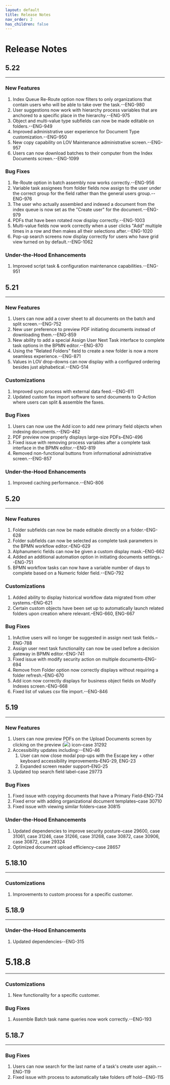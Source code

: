 ```yaml
---
layout: default
title: Release Notes
nav_order: 2
has_children: false
---
```

# Release Notes

## 5.22
----

### New Features

1.  Index Queue Re-Route option now filters to only organizations that contain users who will be able to take over the task.\--ENG-980
2.  User suggestions now work with hierarchy process variables that are anchored to a specific place in the hierarchy.\--ENG-975
3.  Object and multi-value type subfields can now be made editable on folders.\--ENG-949
4.  Improved administrative user experience for Document Type customization.\--ENG-950
5.  New copy capability on LOV Maintenance administrative screen.\--ENG-957
6.  Users can now download batches to their computer from the Index Documents screen.\--ENG-1099

### Bug Fixes

1.  Re-Route option in batch assembly now works correctly.\--ENG-956
2.  Variable task assignees from folder fields now assign to the user under the correct group for the field rather than the general users group.\--ENG-976
3.  The user who actually assembled and indexed a document from the index queue is now set as the "Create user" for the document.\--ENG-979
4.  PDFs that have been rotated now display correctly.\--ENG-1003
5.  Multi-value fields now work correctly when a user clicks "Add" multiple times in a row and then makes all their selections after.\--ENG-1020
6.  Pop-up search screens now display correctly for users who have grid view turned on by default.\--ENG-1062

### Under-the-Hood Enhancements

1.  Improved script task & configuration maintenance capabilities.\--ENG-951

## 5.21
----

### New Features

1.  Users can now add a cover sheet to all documents on the batch and split screen.\--ENG-752
2.  New user preference to preview PDF initiating documents instead of downloading them.\--ENG-859
3.  New ability to add a special Assign User Next Task interface to complete task options in the BPMN editor.\--ENG\-870
4.  Using the "Related Folders" field to create a new folder is now a more seamless experience.\--ENG-871
5.  Values in LOV drop-downs can now display with a configured ordering besides just alphabetical.\--ENG-514

### Customizations

1.  Improved sync process with external data feed.\--ENG-611
2.  Updated custom fax import software to send documents to Q-Action where users can split & assemble the faxes.

### Bug Fixes

1.  Users can now use the Add icon to add new primary field objects when indexing documents.\--ENG-462
2.  PDF preview now properly displays large-size PDFs–ENG-496
3.  Fixed issue with removing process variables after a complete task interface in the BPMN editor.\--ENG-819
4.  Removed non-functional buttons from informational administrative screen.\--ENG-857

### Under-the-Hood Enhancements

1.  Improved caching performance.\--ENG-806

## 5.20
----

### New Features

1.  Folder subfields can now be made editable directly on a folder.–ENG-628
2.  Folder subfields can now be selected as complete task parameters in the BPMN workflow editor.–ENG-629
3.  Alphanumeric fields can now be given a custom display mask.–ENG-662
4.  Added an additional automation option in initiating documents settings.\--ENG-751
5.  BPMN workflow tasks can now have a variable number of days to complete based on a Numeric folder field.\--ENG-792

### Customizations

1.  Added ability to display historical workflow data migrated from other systems.–ENG-621
2.  Certain custom objects have been set up to automatically launch related folders upon creation where relevant.–ENG-660, ENG-667

### Bug Fixes

1.  InActive users will no longer be suggested in assign next task fields.–ENG-788
2.  Assign user next task functionality can now be used before a decision gateway in BPMN editor.–ENG-741
3.  Fixed issue with modify security action on multiple documents–ENG-694
4.  Remove from Folder option now correctly displays without requiring a folder refresh.–ENG-670
5.  Add icon now correctly displays for business object fields on Modify Indexes screen.–ENG-668
6.  Fixed list of values csv file import.\--ENG-846

## 5.19
----

### New Features

1.  Users can now preview PDFs on the Upload Documents screen by clicking on the preview (![](assets/images/images/Icons/preview-icon.png)) icon–case 31292
2.  Accessibility updates including:\--ENG-46
    1.  User can now close modal pop-ups with the Escape key + other keyboard accessibility improvements–ENG-29, ENG-23
    2.  Expanded screen reader support–ENG-25
3.  Updated top search field label–case 29773

### Bug Fixes

1.  Fixed issue with copying documents that have a Primary Field–ENG-734
2.  Fixed error with adding organizational document templates–case 30710
3.  Fixed issue with viewing similar folders–case 30815

### Under-the-Hood Enhancements

1.  Updated dependencies to improve security posture–case 29600, case 31061, case 31246, case 31266, case 31268, case 30872, case 30906, case 30872, case 29324
2.  Optimized document upload efficiency–case 28657

## 5.18.10
-------

### Customizations

1.  Improvements to custom process for a specific customer.

## 5.18.9
------

### Under-the-Hood Enhancements

1.  Updated dependencies\--ENG-315

# 5.18.8
------

### Customizations

1.  New functionality for a specific customer.

### Bug Fixes

1.  Assemble Batch task name queries now work correctly.\--ENG-193

## 5.18.7
------

### Bug Fixes

1.  Users can now search for the last name of a task's create user again.\--ENG-119
2.  Fixed issue with process to automatically take folders off hold\--ENG-115
